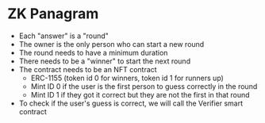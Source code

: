 # ZK Panagram

- Each "answer" is a "round"
- The owner is the only person who can start a new round
- The round needs to have a minimum duration
- There needs to be a "winner" to start the next round
- The contract needs to be an NFT contract
    - ERC-1155 (token id 0 for winners, token id 1 for runners up)
    - Mint ID 0 if the user is the first person to guess correctly in the round
    - Mint ID 1 if they got it correct but they are not the first in that round
- To check if the user's guess is correct, we will call the Verifier smart contract
